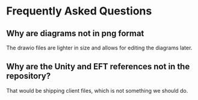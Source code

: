 # Frequently Asked Questions

## Why are diagrams not in png format

The drawio files are lighter in size and allows for editing the diagrams later.

## Why are the Unity and EFT references not in the repository?

That would be shipping client files, which is not something we should do.
